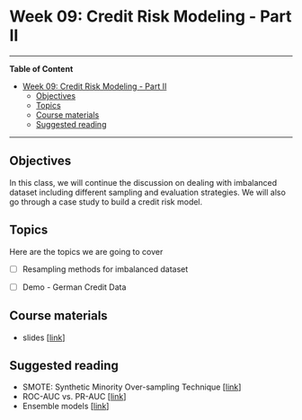 # Week 09: Credit Risk Modeling - Part II
---

**Table of Content**
- [Week 09: Credit Risk Modeling - Part II](#week-09-credit-risk-modeling---part-ii)
  - [Objectives](#objectives)
  - [Topics](#topics)
  - [Course materials](#course-materials)
  - [Suggested reading](#suggested-reading)

---
## Objectives
In this class, we will continue the discussion on dealing with imbalanced dataset including different sampling and evaluation strategies. We will also go through a case study to build a credit risk model.

## Topics
Here are the topics we are going to cover
* [ ] Resampling methods for imbalanced dataset
* [ ] Demo - German Credit Data


## Course materials
* slides [[link](TBD)]

## Suggested reading
* SMOTE: Synthetic Minority Over-sampling Technique [[link](https://arxiv.org/abs/1106.1813)]
* ROC-AUC vs. PR-AUC [[link](https://machinelearningmastery.com/roc-curves-and-precision-recall-curves-for-imbalanced-classification/)]
* Ensemble models [[link](https://scikit-learn.org/stable/modules/ensemble.html#ensemble)]